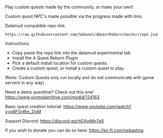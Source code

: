 Play custom quests made by the community, or make your own!

Custom quest NPC's made possible via the progress made with brio.

Dalamud compatible repo link.
```
https://raw.githubusercontent.com/Sebane1/AQuestReborn/master/repo.json
```

Instructions:
- Copy paste the repo link into the dalamud experimental tab
- Install the A Quest Reborn Plugin
- Pick a default install location for custom quests.
- Create a custom quest, or install a custom quest to play.

(Note: Custom Quests only run locally and do not communicate with game servers in any way)

Need a demo questline? Check out this one! https://www.xivmodarchive.com/modid/124163

Basic quest creation tutorial:
https://www.youtube.com/watch?v=p6FSnRm_DoM

Support Discord: https://discord.gg/rtGXwMn7pX


If you wish to donate you can do so here: https://ko-fi.com/sebastina
